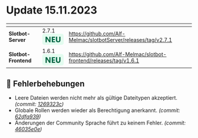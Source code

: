 # Update 15.11.2023

<table data-card-size="large" data-view="cards"><thead><tr><th></th><th></th><th data-hidden data-card-target data-type="content-ref"></th></tr></thead><tbody><tr><td><strong>Slotbot-Server</strong></td><td>2.7.1 <img src="../../../.gitbook/assets/Badge-New.png" alt="Neu" data-size="line"></td><td><a href="https://github.com/Alf-Melmac/slotbotServer/releases/tag/v2.7.1">https://github.com/Alf-Melmac/slotbotServer/releases/tag/v2.7.1</a></td></tr><tr><td><strong>Slotbot-Frontend</strong></td><td>1.6.1 <img src="../../../.gitbook/assets/Badge-New.png" alt="Neu" data-size="line"></td><td><a href="https://github.com/Alf-Melmac/slotbot-frontend/releases/tag/v1.6.1">https://github.com/Alf-Melmac/slotbot-frontend/releases/tag/v1.6.1</a></td></tr></tbody></table>

## 🐞 Fehlerbehebungen

* Leere Dateien werden nicht mehr als gültige Dateitypen akzeptiert. _(commit:_ [_1269323c_](https://github.com/Alf-Melmac/slotbotServer/commit/1269323cb46368a1744399b9509a56855a69926f)_)_
* Globale Rollen werden wieder als Berechtigung anerkannt. _(commit:_ [_62dfa939_](https://github.com/Alf-Melmac/slotbotServer/commit/62dfa939fba55f89e80ee3923375a5c5a0fc528f)_)_
* Änderungen der Community Sprache führt zu keinem Fehler. _(commit:_ [_46035e0e_](https://github.com/Alf-Melmac/slotbot-frontend/commit/46035e0e95ebde0c82df6b02d8c8dacfc29ca3b9)_)_
